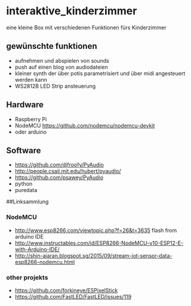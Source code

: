 # interaktive_kinderzimmer
eine kleine Box mit verschiedenen Funktionen fürs Kinderzimmer  

## gewünschte funktionen 
* aufnehmen und abspielen von sounds
* push auf einen blog von audiodateien 
* kleiner synth der über potis parametrisiert und über midi angesteuert werden kann  
* WS2812B LED Strip ansteuerung

## Hardware
* Raspberry Pi
* NodeMCU https://github.com/nodemcu/nodemcu-devkit 
* oder arduino

## Software
* https://github.com/djfroofy/PyAudio
* http://people.csail.mit.edu/hubert/pyaudio/
* https://github.com/psawey/PyAudio
* python 
* puredata

##Linksammlung
### NodeMCU
* http://www.esp8266.com/viewtopic.php?f=26&t=3635 flash from arduino IDE 
* http://www.instructables.com/id/ESP8266-NodeMCU-v10-ESP12-E-with-Arduino-IDE/ 
* http://shin-ajaran.blogspot.sg/2015/09/stream-iot-sensor-data-esp8266-nodemcu.html

### other projekts
* https://github.com/forkineye/ESPixelStick
* https://github.com/FastLED/FastLED/issues/119
